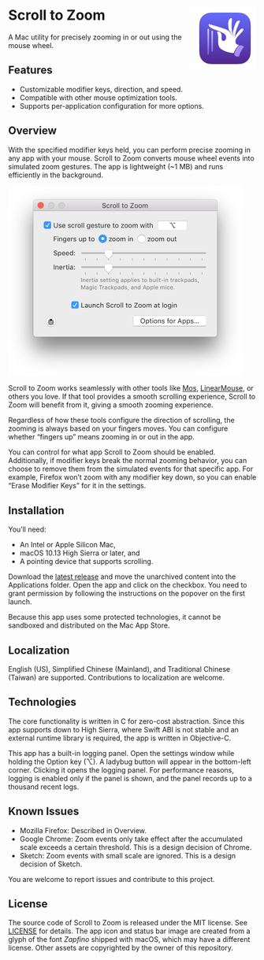 # <img src="ScrollToZoom/Assets.xcassets/AppIcon.appiconset/AppIcon.128@2x.png" width="128" align="right"> Scroll to Zoom

A Mac utility for precisely zooming in or out using the mouse wheel.

## Features

- Customizable modifier keys, direction, and speed.
- Compatible with other mouse optimization tools.
- Supports per-application configuration for more options.

## Overview

With the specified modifier keys held, you can perform precise zooming in any app with your mouse. Scroll to Zoom converts mouse wheel events into simulated zoom gestures. The app is lightweight (~1 MB) and runs efficiently in the background.

<img src="images/window.png" width="475" title="Screenshot of the main window">

Scroll to Zoom works seamlessly with other tools like [Mos](https://github.com/Caldis/Mos), [LinearMouse](https://github.com/linearmouse/linearmouse), or others you love. If that tool provides a smooth scrolling experience, Scroll to Zoom will benefit from it, giving a smooth zooming experience.

Regardless of how these tools configure the direction of scrolling, the zooming is always based on your fingers moves. You can configure whether “fingers up” means zooming in or out in the app.

You can control for what app Scroll to Zoom should be enabled. Additionally, if modifier keys break the normal zooming behavior, you can choose to remove them from the simulated events for that specific app. For example, Firefox won’t zoom with any modifier key down, so you can enable “Erase Modifier Keys” for it in the settings.

## Installation

You’ll need:
- An Intel or Apple Silicon Mac,
- macOS 10.13 High Sierra or later, and
- A pointing device that supports scrolling.

Download the [latest release](https://github.com/alphaArgon/ScrollToZoom/releases) and move the unarchived content into the Applications folder. Open the app and click on the checkbox. You need to grant permission by following the instructions on the popover on the first launch.

Because this app uses some protected technologies, it cannot be sandboxed and distributed on the Mac App Store.

## Localization

English (US), Simplified Chinese (Mainland), and Traditional Chinese (Taiwan) are supported. Contributions to localization are welcome.

## Technologies

The core functionality is written in C for zero-cost abstraction. Since this app supports down to High Sierra, where Swift ABI is not stable and an external runtime library is required, the app is written in Objective-C.

This app has a built-in logging panel. Open the settings window while holding the Option key (⌥). A ladybug button will appear in the bottom-left corner. Clicking it opens the logging panel. For performance reasons, logging is enabled only if the panel is shown, and the panel records up to a thousand recent logs.

## Known Issues

- Mozilla Firefox: Described in Overview.
- Google Chrome: Zoom events only take effect after the accumulated scale exceeds a certain threshold. This is a design decision of Chrome.
- Sketch: Zoom events with small scale are ignored. This is a design decision of Sketch.

You are welcome to report issues and contribute to this project.

## License

The source code of Scroll to Zoom is released under the MIT license. See [LICENSE](LICENSE) for details. The app icon and status bar image are created from a glyph of the font *Zapfino* shipped with macOS, which may have a different license. Other assets are copyrighted by the owner of this repository.
